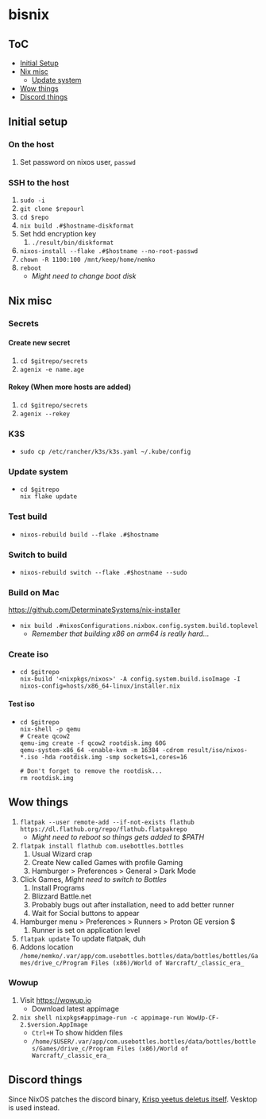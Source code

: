 # bisnix

## ToC

* [Initial Setup](#initial-setup)
* [Nix misc](#nix-misc)
    + [Update system](#update-system)
* [Wow things](#wow-things)
* [Discord things](#discord-things)

## Initial setup

### On the host

1) Set password on nixos user, ```passwd```

### SSH to the host

1) ```sudo -i```
1) ```git clone $repourl```
1) ```cd $repo```
1) ```nix build .#$hostname-diskformat```
1) Set hdd encryption key
    1) ```./result/bin/diskformat```
1) ```nixos-install --flake .#$hostname --no-root-passwd```
1) ```chown -R 1100:100 /mnt/keep/home/nemko```
1) ```reboot```
    * *Might need to change boot disk*

## Nix misc

### Secrets

#### Create new secret

1) ```cd $gitrepo/secrets```
1) ```agenix -e name.age``` 

#### Rekey (When more hosts are added)

1) ```cd $gitrepo/secrets```
1) ```agenix --rekey```

### K3S

* ```sudo cp /etc/rancher/k3s/k3s.yaml ~/.kube/config```

### Update system

*   ```shell
    cd $gitrepo
    nix flake update
    ```

### Test build
* ```nixos-rebuild build --flake .#$hostname ```

### Switch to build
* ```nixos-rebuild switch --flake .#$hostname --sudo```

### Build on Mac

https://github.com/DeterminateSystems/nix-installer

* ```nix build .#nixosConfigurations.nixbox.config.system.build.toplevel```
    * *Remember that building x86 on arm64 is really hard...*

### Create iso

*   ```shell
    cd $gitrepo
    nix-build '<nixpkgs/nixos>' -A config.system.build.isoImage -I nixos-config=hosts/x86_64-linux/installer.nix
    ```

#### Test iso

*   ```shell
    cd $gitrepo
    nix-shell -p qemu
    # Create qcow2
    qemu-img create -f qcow2 rootdisk.img 60G
    qemu-system-x86_64 -enable-kvm -m 16384 -cdrom result/iso/nixos-*.iso -hda rootdisk.img -smp sockets=1,cores=16

    # Don't forget to remove the rootdisk...
    rm rootdisk.img
    ```

## Wow things

1) ```flatpak --user remote-add --if-not-exists flathub https://dl.flathub.org/repo/flathub.flatpakrepo```
    * *Might need to reboot so things gets added to $PATH*
1) ```flatpak install flathub com.usebottles.bottles```
    1) Usual Wizard crap
    1) Create New called Games with profile Gaming
    1) Hamburger > Preferences > General > Dark Mode
1) Click Games, *Might need to switch to Bottles*
    1) Install Programs
    1) Blizzard Battle.net
    1) Probably bugs out after installation, need to add better runner
    1) Wait for Social buttons to appear
1) Hamburger menu > Preferences > Runners > Proton GE version $
    1) Runner is set on application level
1) ```flatpak update``` To update flatpak, duh
1) Addons location ```/home/nemko/.var/app/com.usebottles.bottles/data/bottles/bottles/Games/drive_c/Program Files (x86)/World of Warcraft/_classic_era_``` 

### Wowup

1) Visit https://wowup.io
    * Download latest appimage
1) ```nix shell nixpkgs#appimage-run -c appimage-run WowUp-CF-2.$version.AppImage```
    * ```Ctrl+H``` To show hidden files
    * ```/home/$USER/.var/app/com.usebottles.bottles/data/bottles/bottles/Games/drive_c/Program Files (x86)/World of Warcraft/_classic_era_```

## Discord things

Since NixOS patches the discord binary, [Krisp yeetus deletus itself](https://nixos.wiki/wiki/Discord#Krisp_noise_suppression). Vesktop is used instead.


